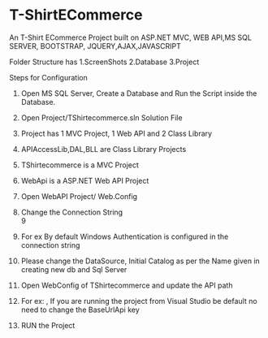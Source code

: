 # T-ShirtECommerce
An T-Shirt ECommerce Project built on ASP.NET MVC, WEB API,MS SQL SERVER, BOOTSTRAP, JQUERY,AJAX,JAVASCRIPT

Folder Structure has
1.ScreenShots
2.Database
3.Project

Steps for Configuration
1. Open MS SQL Server, Create a Database and Run the Script inside the Database.
2. Open Project/TShirtecommerce.sln Solution File
3. Project has 1 MVC Project, 1 Web API and 2 Class Library
4. APIAccessLib,DAL,BLL are Class Library Projects
5. TShirtecommerce is a MVC Project
6. WebApi is a ASP.NET Web API Project
7. Open WebAPI Project/ Web.Config
8. Change the Connection String 	
9
		<add name="ConnectStr" connectionString="Data Source=localhost;Initial Catalog=NEWDB;Integrated Security=True " providerName="System.Data.SqlClient" />

10. For ex By default Windows Authentication is configured in the connection string <add name="ConnectStr" connectionString="Data Source=localhost;Initial Catalog=NEWDB;Integrated Security=True " providerName="System.Data.SqlClient" />
11. Please change the DataSource, Initial Catalog as per the Name given in creating new db and Sql Server
12. Open WebConfig of TShirtecommerce and update the API path
13. For ex: <add key="BaseUrlAPI" value="https://localhost:44327/" />, If you are running the project from Visual Studio be default no need to change the BaseUrlApi key
14. RUN the Project
